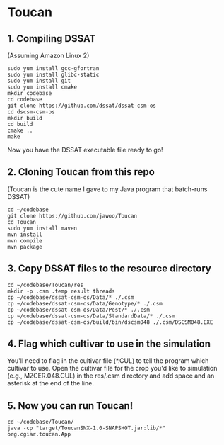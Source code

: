 # Toucan

## 1. Compiling DSSAT
(Assuming Amazon Linux 2)

```
sudo yum install gcc-gfortran
sudo yum install glibc-static
sudo yum install git
sudo yum install cmake
mkdir codebase
cd codebase
git clone https://github.com/dssat/dssat-csm-os
cd dscsm-csm-os
mkdir build
cd build
cmake ..
make
```
Now you have the DSSAT executable file ready to go!

## 2. Cloning Toucan from this repo
(Toucan is the cute name I gave to my Java program that batch-runs DSSAT)

```
cd ~/codebase
git clone https://github.com/jawoo/Toucan
cd Toucan
sudo yum install maven
mvn install
mvn compile
mvn package
```

## 3. Copy DSSAT files to the resource directory

```
cd ~/codebase/Toucan/res
mkdir -p .csm .temp result threads
cp ~/codebase/dssat-csm-os/Data/* ./.csm
cp ~/codebase/dssat-csm-os/Data/Genotype/* ./.csm
cp ~/codebase/dssat-csm-os/Data/Pest/* ./.csm
cp ~/codebase/dssat-csm-os/Data/StandardData/* ./.csm
cp ~/codebase/dssat-csm-os/build/bin/dscsm048 ./.csm/DSCSM048.EXE
```

## 4. Flag which cultivar to use in the simulation
You'll need to flag in the cultivar file (*.CUL) to tell the program which cultivar to use. Open the cultivar file for the crop you'd like to simulation (e.g., MZCER.048.CUL) in the res/.csm directory and add space and an asterisk at the end of the line. 

## 5. Now you can run Toucan!

```
cd ~/codebase/Toucan/
java -cp "target/ToucanSNX-1.0-SNAPSHOT.jar:lib/*" org.cgiar.toucan.App
```
